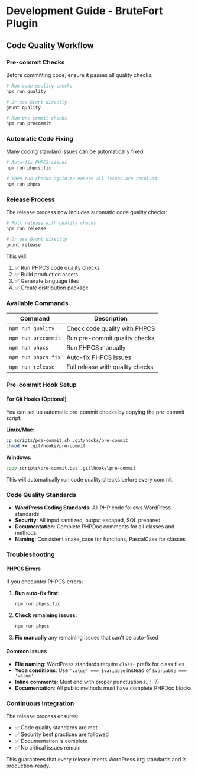 # Development Guide - BruteFort Plugin

## Code Quality Workflow

### Pre-commit Checks
Before committing code, ensure it passes all quality checks:

```bash
# Run code quality checks
npm run quality

# Or use Grunt directly
grunt quality

# Run pre-commit checks
npm run precommit
```

### Automatic Code Fixing
Many coding standard issues can be automatically fixed:

```bash
# Auto-fix PHPCS issues
npm run phpcs:fix

# Then run checks again to ensure all issues are resolved
npm run phpcs
```

### Release Process
The release process now includes automatic code quality checks:

```bash
# Full release with quality checks
npm run release

# Or use Grunt directly
grunt release
```

This will:
1. ✅ Run PHPCS code quality checks
2. ✅ Build production assets
3. ✅ Generate language files
4. ✅ Create distribution package

### Available Commands

| Command | Description |
|---------|-------------|
| `npm run quality` | Check code quality with PHPCS |
| `npm run precommit` | Run pre-commit quality checks |
| `npm run phpcs` | Run PHPCS manually |
| `npm run phpcs:fix` | Auto-fix PHPCS issues |
| `npm run release` | Full release with quality checks |

### Pre-commit Hook Setup

#### For Git Hooks (Optional)
You can set up automatic pre-commit checks by copying the pre-commit script:

**Linux/Mac:**
```bash
cp scripts/pre-commit.sh .git/hooks/pre-commit
chmod +x .git/hooks/pre-commit
```

**Windows:**
```cmd
copy scripts\pre-commit.bat .git\hooks\pre-commit
```

This will automatically run code quality checks before every commit.

### Code Quality Standards
- **WordPress Coding Standards**: All PHP code follows WordPress standards
- **Security**: All input sanitized, output escaped, SQL prepared
- **Documentation**: Complete PHPDoc comments for all classes and methods
- **Naming**: Consistent snake_case for functions, PascalCase for classes

### Troubleshooting

#### PHPCS Errors
If you encounter PHPCS errors:

1. **Run auto-fix first:**
   ```bash
   npm run phpcs:fix
   ```

2. **Check remaining issues:**
   ```bash
   npm run phpcs
   ```

3. **Fix manually** any remaining issues that can't be auto-fixed

#### Common Issues
- **File naming**: WordPress standards require `class-` prefix for class files
- **Yoda conditions**: Use `'value' === $variable` instead of `$variable === 'value'`
- **Inline comments**: Must end with proper punctuation (., !, ?)
- **Documentation**: All public methods must have complete PHPDoc blocks

### Continuous Integration
The release process ensures:
- ✅ Code quality standards are met
- ✅ Security best practices are followed
- ✅ Documentation is complete
- ✅ No critical issues remain

This guarantees that every release meets WordPress.org standards and is production-ready.
